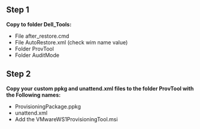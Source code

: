 
## Step 1
**Copy to folder Dell_Tools:**
- File after_restore.cmd
- File AutoRestore.xml (check wim name value)
- Folder ProvTool
- Folder AuditMode
 
 ## Step 2
**Copy your custom ppkg and unattend.xml files to the folder ProvTool with the Following names:**
- ProvisioningPackage.ppkg
- unattend.xml
- Add the VMwareWS1ProvisioningTool.msi
